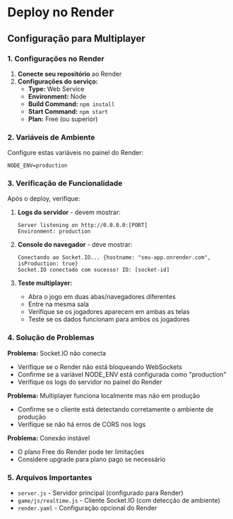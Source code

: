 # Deploy no Render

## Configuração para Multiplayer

### 1. Configurações no Render

1. **Conecte seu repositório** ao Render
2. **Configurações do serviço:**
   - **Type:** Web Service
   - **Environment:** Node
   - **Build Command:** `npm install`
   - **Start Command:** `npm start`
   - **Plan:** Free (ou superior)

### 2. Variáveis de Ambiente

Configure estas variáveis no painel do Render:

```
NODE_ENV=production
```

### 3. Verificação de Funcionalidade

Após o deploy, verifique:

1. **Logs do servidor** - devem mostrar:
   ```
   Server listening on http://0.0.0.0:[PORT]
   Environment: production
   ```

2. **Console do navegador** - deve mostrar:
   ```
   Conectando ao Socket.IO... {hostname: "seu-app.onrender.com", isProduction: true}
   Socket.IO conectado com sucesso! ID: [socket-id]
   ```

3. **Teste multiplayer:**
   - Abra o jogo em duas abas/navegadores diferentes
   - Entre na mesma sala
   - Verifique se os jogadores aparecem em ambas as telas
   - Teste se os dados funcionam para ambos os jogadores

### 4. Solução de Problemas

**Problema:** Socket.IO não conecta
- Verifique se o Render não está bloqueando WebSockets
- Confirme se a variável NODE_ENV está configurada como "production"
- Verifique os logs do servidor no painel do Render

**Problema:** Multiplayer funciona localmente mas não em produção
- Confirme se o cliente está detectando corretamente o ambiente de produção
- Verifique se não há erros de CORS nos logs

**Problema:** Conexão instável
- O plano Free do Render pode ter limitações
- Considere upgrade para plano pago se necessário

### 5. Arquivos Importantes

- `server.js` - Servidor principal (configurado para Render)
- `game/js/realtime.js` - Cliente Socket.IO (com detecção de ambiente)
- `render.yaml` - Configuração opcional do Render